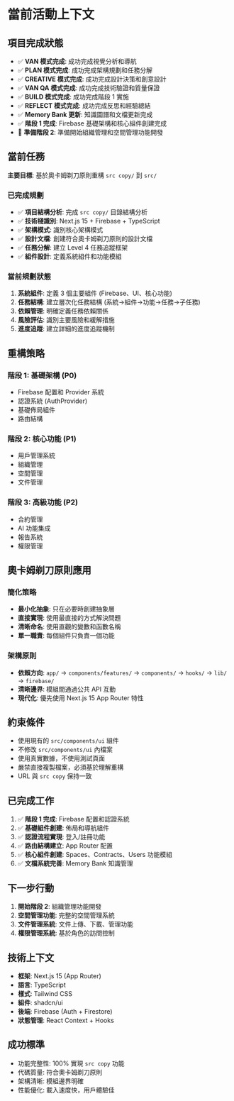 # 當前活動上下文

## 項目完成狀態
- ✅ **VAN 模式完成**: 成功完成視覺分析和導航
- ✅ **PLAN 模式完成**: 成功完成架構規劃和任務分解
- ✅ **CREATIVE 模式完成**: 成功完成設計決策和創意設計
- ✅ **VAN QA 模式完成**: 成功完成技術驗證和質量保證
- ✅ **BUILD 模式完成**: 成功完成階段 1 實施
- ✅ **REFLECT 模式完成**: 成功完成反思和經驗總結
- ✅ **Memory Bank 更新**: 知識圖譜和文檔更新完成
- ✅ **階段 1 完成**: Firebase 基礎架構和核心組件創建完成
- 🔄 **準備階段 2**: 準備開始組織管理和空間管理功能開發

## 當前任務
**主要目標**: 基於奧卡姆剃刀原則重構 `src copy/` 到 `src/`

### 已完成規劃
- ✅ **項目結構分析**: 完成 `src copy/` 目錄結構分析
- ✅ **技術棧識別**: Next.js 15 + Firebase + TypeScript
- ✅ **架構模式**: 識別核心架構模式
- ✅ **設計文檔**: 創建符合奧卡姆剃刀原則的設計文檔
- ✅ **任務分解**: 建立 Level 4 任務追蹤框架
- ✅ **組件設計**: 定義系統組件和功能模組

### 當前規劃狀態
1. **系統組件**: 定義 3 個主要組件 (Firebase、UI、核心功能)
2. **任務結構**: 建立層次化任務結構 (系統→組件→功能→任務→子任務)
3. **依賴管理**: 明確定義任務依賴關係
4. **風險評估**: 識別主要風險和緩解措施
5. **進度追蹤**: 建立詳細的進度追蹤機制

## 重構策略

### 階段 1: 基礎架構 (P0)
- Firebase 配置和 Provider 系統
- 認證系統 (AuthProvider)
- 基礎佈局組件
- 路由結構

### 階段 2: 核心功能 (P1)
- 用戶管理系統
- 組織管理
- 空間管理
- 文件管理

### 階段 3: 高級功能 (P2)
- 合約管理
- AI 功能集成
- 報告系統
- 權限管理

## 奧卡姆剃刀原則應用

### 簡化策略
- **最小化抽象**: 只在必要時創建抽象層
- **直接實現**: 使用最直接的方式解決問題
- **清晰命名**: 使用直觀的變數和函數名稱
- **單一職責**: 每個組件只負責一個功能

### 架構原則
- **依賴方向**: `app/` → `components/features/` → `components/` → `hooks/` → `lib/` → `firebase/`
- **清晰邊界**: 模組間通過公共 API 互動
- **現代化**: 優先使用 Next.js 15 App Router 特性

## 約束條件
- 使用現有的 `src/components/ui` 組件
- 不修改 `src/components/ui` 內檔案
- 使用真實數據，不使用測試頁面
- 嚴禁直接複製檔案，必須基於理解重構
- URL 與 `src copy` 保持一致

## 已完成工作
1. ✅ **階段 1 完成**: Firebase 配置和認證系統
2. ✅ **基礎組件創建**: 佈局和導航組件
3. ✅ **認證流程實現**: 登入/註冊功能
4. ✅ **路由結構建立**: App Router 配置
5. ✅ **核心組件創建**: Spaces、Contracts、Users 功能模組
6. ✅ **文檔系統完善**: Memory Bank 知識管理

## 下一步行動
1. **開始階段 2**: 組織管理功能開發
2. **空間管理功能**: 完整的空間管理系統
3. **文件管理系統**: 文件上傳、下載、管理功能
4. **權限管理系統**: 基於角色的訪問控制

## 技術上下文
- **框架**: Next.js 15 (App Router)
- **語言**: TypeScript
- **樣式**: Tailwind CSS
- **組件**: shadcn/ui
- **後端**: Firebase (Auth + Firestore)
- **狀態管理**: React Context + Hooks

## 成功標準
- 功能完整性: 100% 實現 `src copy` 功能
- 代碼質量: 符合奧卡姆剃刀原則
- 架構清晰: 模組邊界明確
- 性能優化: 載入速度快，用戶體驗佳